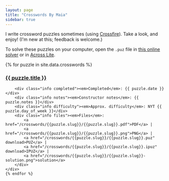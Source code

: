 ```yaml
---
layout: page
title: "Crosswords By Maia"
sidebar: true
---
```

I write crossword puzzles sometimes (using <a href="http://beekeeperlabs.com/crossfire/" target="_blank">Crossfire</a>). Take a look, and enjoy! (I'm new at this; feedback is welcome.)

To solve these puzzles on your computer, open the `.puz` file in [this online solver](http://derekslager.com/puz/) or in [Across Lite](https://www.litsoft.com/across/alite/download/).

<div class="puzzle-container">
    {% for puzzle in site.data.crosswords %}
    <div class="puzzle">
        <h3 class="title">
            <a href="/crosswords/{{puzzle.slug}}.html">{{ puzzle.title }}</a>
        </h3>

        <div class="info completed"><em>Completed</em>: {{ puzzle.date }}</div>
        <div class="info notes"><em>Constructor notes</em>: {{ puzzle.notes }}</div>
        <div class="info difficulty"><em>Approx. difficulty</em>: NYT {{ puzzle.day_of_week }}</div>
        <div class="info files"><em>Files</em>:
            <a href="/crosswords/{{puzzle.slug}}/{{puzzle.slug}}.pdf">PDF</a> |
            <a href="/crosswords/{{puzzle.slug}}/{{puzzle.slug}}.png">PNG</a> |
            <a href="/crosswords/{{puzzle.slug}}/{{puzzle.slug}}.puz" download>PUZ</a> |
            <a href="/crosswords/{{puzzle.slug}}/{{puzzle.slug}}.ipuz" download>IPUZ</a> |
            <a href="/crosswords/{{puzzle.slug}}/{{puzzle.slug}}-solution.png">solution</a>
        </div>
    </div>
    {% endfor %}
</div>
